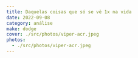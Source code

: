 ```yaml
---
title: Daquelas coisas que só se vê 1x na vida
date: 2022-09-08
category: análise
make: dodge
cover: ./src/photos/viper-acr.jpeg
photos:
  - ./src/photos/viper-acr.jpeg
---
```

